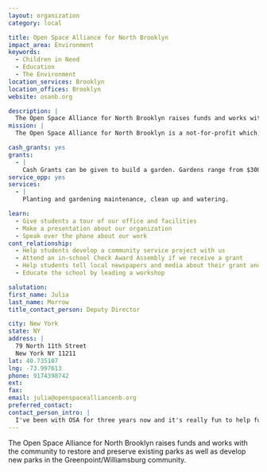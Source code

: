 ```yaml
---
layout: organization
category: local

title: Open Space Alliance for North Brooklyn
impact_area: Environment
keywords: 
  - Children in Need
  - Education
  - The Environment
location_services: Brooklyn
location_offices: Brooklyn
website: osanb.org

description: |
  The Open Space Alliance for North Brooklyn raises funds and works with the community to restore and preserve existing parks as well as develop new parks in the Greenpoint/Williamsburg community.
mission: |
  The Open Space Alliance for North Brooklyn is a not-for-profit which, through fund raising and working with the community, elected officials and the New York City Parks Department, furthers the restoration and preservation of the existing parks as well as the development of new parks in the Greenpoint/Williamsburg communities, weaving these several green spaces into a tapestry of parks as a resource for the people of New York City.

cash_grants: yes
grants: 
  - |
    Cash Grants can be given to build a garden. Gardens range from $300 to $1000+
service_opp: yes
services: 
  - |
    Planting and gardening maintenance, clean up and watering.

learn: 
  - Give students a tour of our office and facilities
  - Make a presentation about our organization
  - Speak over the phone about our work
cont_relationship: 
  - Help students develop a community service project with us
  - Attend an in-school Check Award Assembly if we receive a grant
  - Help students tell local newspapers and media about their grant and/or project with us
  - Educate the school by leading a workshop

salutation: 
first_name: Julia
last_name: Morrow
title_contact_person: Deputy Director

city: New York
state: NY
address: |
  79 North 11th Street  
  New York NY 11211
lat: 40.735107
lng: -73.997613
phone: 9174398742
ext: 
fax: 
email: julia@openspacealliancenb.org
preferred_contact: 
contact_person_intro: |
  I've been with OSA for three years now and it's really fun to help fund raise for parks projects. We create programs and event held in the park, to help the park; what could be better than that?
---
```

The Open Space Alliance for North Brooklyn raises funds and works with the community to restore and preserve existing parks as well as develop new parks in the Greenpoint/Williamsburg community.